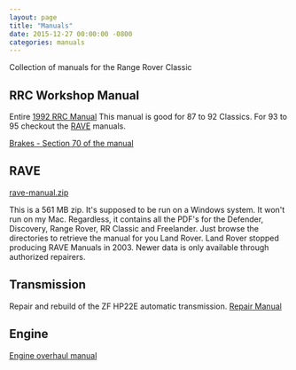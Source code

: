 ```yaml
---
layout: page
title: "Manuals"
date: 2015-12-27 00:00:00 -0800
categories: manuals
---
```


Collection of manuals for the Range Rover Classic

## RRC Workshop Manual

Entire [1992 RRC Manual][1992] This manual is good for 87 to 92 Classics. For 93 to 95 checkout the [RAVE][rave] manuals.

[Brakes - Section 70 of the manual][70]

## RAVE

[rave-manual.zip][rave]

This is a 561 MB zip. It's supposed to be run on a Windows system. It won't run
on my Mac. Regardless, it contains all the PDF's for the Defender, Discovery, Range Rover,
RR Classic and Freelander. Just browse the directories to retrieve the manual
for you Land Rover. Land Rover stopped producing RAVE Manuals in 2003. Newer data is
only available through authorized repairers.

## Transmission

Repair and rebuild of the ZF HP22E automatic transmission. [Repair Manual][4hp22e]

## Engine

[Engine overhaul manual][engine]

[rave]: https://rangeroverclassic.github.io/manuals/rave.zip
[1992]: https://rangeroverclassic.github.io/manuals/Range_Rover_Manual_1992.pdf
[4hp22e]: https://rangeroverclassic.github.io/manuals/zf-4hp22e-repair-manual.pdf
[70]: https://rangeroverclassic.github.io/manuals/rcc-brakes.pdf
[engine]: https://rangeroverclassic.github.io/manuals/35_39_42_V8_overhaul.pdf
